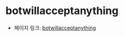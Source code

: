  # botwillacceptanything

 - 페이지 링크: [botwillacceptanything](https://github.com/botwillacceptanything/botwillacceptanything)
